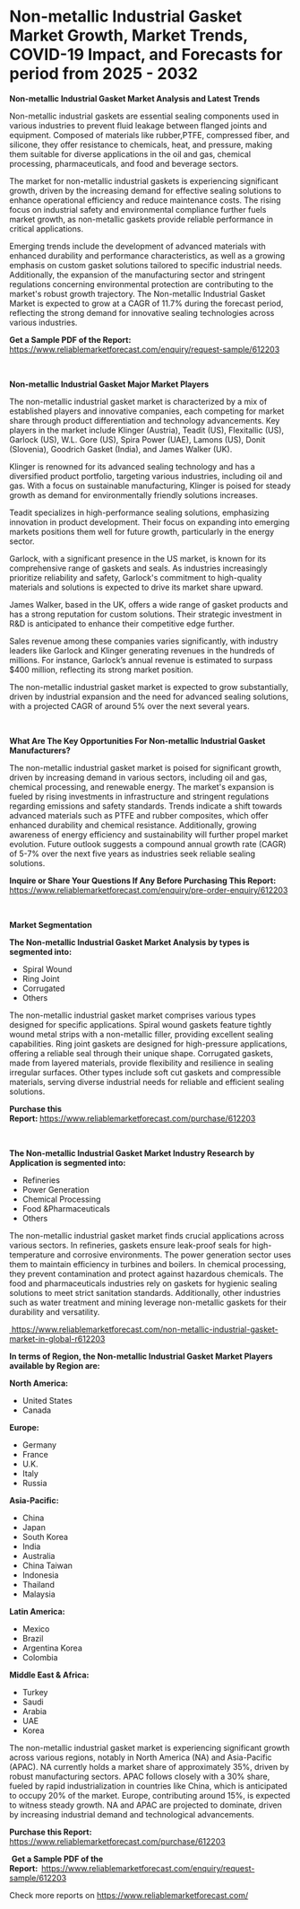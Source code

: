 <p><h1>Non-metallic Industrial Gasket Market Growth, Market Trends, COVID-19 Impact, and Forecasts for period from 2025 - 2032</h1></p><p><strong>Non-metallic Industrial Gasket Market Analysis and Latest Trends</strong></p>
<p><p>Non-metallic industrial gaskets are essential sealing components used in various industries to prevent fluid leakage between flanged joints and equipment. Composed of materials like rubber,PTFE, compressed fiber, and silicone, they offer resistance to chemicals, heat, and pressure, making them suitable for diverse applications in the oil and gas, chemical processing, pharmaceuticals, and food and beverage sectors.</p><p>The market for non-metallic industrial gaskets is experiencing significant growth, driven by the increasing demand for effective sealing solutions to enhance operational efficiency and reduce maintenance costs. The rising focus on industrial safety and environmental compliance further fuels market growth, as non-metallic gaskets provide reliable performance in critical applications.</p><p>Emerging trends include the development of advanced materials with enhanced durability and performance characteristics, as well as a growing emphasis on custom gasket solutions tailored to specific industrial needs. Additionally, the expansion of the manufacturing sector and stringent regulations concerning environmental protection are contributing to the market's robust growth trajectory. The Non-metallic Industrial Gasket Market is expected to grow at a CAGR of 11.7% during the forecast period, reflecting the strong demand for innovative sealing technologies across various industries.</p></p>
<p><strong>Get a Sample PDF of the Report:&nbsp;</strong> <a href="https://www.reliablemarketforecast.com/enquiry/request-sample/612203?utm_campaign=2875&utm_medium=2&utm_source=Github&utm_content=ia&utm_term=23032025&utm_id=non-metallic-industrial-gasket">https://www.reliablemarketforecast.com/enquiry/request-sample/612203</a></p>
<p>&nbsp;</p>
<p><strong>Non-metallic Industrial Gasket Major Market Players</strong></p>
<p><p>The non-metallic industrial gasket market is characterized by a mix of established players and innovative companies, each competing for market share through product differentiation and technology advancements. Key players in the market include Klinger (Austria), Teadit (US), Flexitallic (US), Garlock (US), W.L. Gore (US), Spira Power (UAE), Lamons (US), Donit (Slovenia), Goodrich Gasket (India), and James Walker (UK).</p><p>Klinger is renowned for its advanced sealing technology and has a diversified product portfolio, targeting various industries, including oil and gas. With a focus on sustainable manufacturing, Klinger is poised for steady growth as demand for environmentally friendly solutions increases.</p><p>Teadit specializes in high-performance sealing solutions, emphasizing innovation in product development. Their focus on expanding into emerging markets positions them well for future growth, particularly in the energy sector.</p><p>Garlock, with a significant presence in the US market, is known for its comprehensive range of gaskets and seals. As industries increasingly prioritize reliability and safety, Garlock's commitment to high-quality materials and solutions is expected to drive its market share upward.</p><p>James Walker, based in the UK, offers a wide range of gasket products and has a strong reputation for custom solutions. Their strategic investment in R&D is anticipated to enhance their competitive edge further.</p><p>Sales revenue among these companies varies significantly, with industry leaders like Garlock and Klinger generating revenues in the hundreds of millions. For instance, Garlock’s annual revenue is estimated to surpass $400 million, reflecting its strong market position.</p><p>The non-metallic industrial gasket market is expected to grow substantially, driven by industrial expansion and the need for advanced sealing solutions, with a projected CAGR of around 5% over the next several years.</p></p>
<p>&nbsp;</p>
<p><strong>What Are The Key Opportunities For Non-metallic Industrial Gasket Manufacturers?</strong></p>
<p><p>The non-metallic industrial gasket market is poised for significant growth, driven by increasing demand in various sectors, including oil and gas, chemical processing, and renewable energy. The market's expansion is fueled by rising investments in infrastructure and stringent regulations regarding emissions and safety standards. Trends indicate a shift towards advanced materials such as PTFE and rubber composites, which offer enhanced durability and chemical resistance. Additionally, growing awareness of energy efficiency and sustainability will further propel market evolution. Future outlook suggests a compound annual growth rate (CAGR) of 5-7% over the next five years as industries seek reliable sealing solutions.</p></p>
<p><strong>Inquire or Share Your Questions If Any Before Purchasing This Report:</strong> <a href="https://www.reliablemarketforecast.com/enquiry/pre-order-enquiry/612203?utm_campaign=2875&utm_medium=2&utm_source=Github&utm_content=ia&utm_term=23032025&utm_id=non-metallic-industrial-gasket">https://www.reliablemarketforecast.com/enquiry/pre-order-enquiry/612203</a></p>
<p>&nbsp;</p>
<p><strong>Market Segmentation</strong></p>
<p><strong>The Non-metallic Industrial Gasket Market Analysis by types is segmented into:</strong></p>
<p><ul><li>Spiral Wound</li><li>Ring Joint</li><li>Corrugated</li><li>Others</li></ul></p>
<p><p>The non-metallic industrial gasket market comprises various types designed for specific applications. Spiral wound gaskets feature tightly wound metal strips with a non-metallic filler, providing excellent sealing capabilities. Ring joint gaskets are designed for high-pressure applications, offering a reliable seal through their unique shape. Corrugated gaskets, made from layered materials, provide flexibility and resilience in sealing irregular surfaces. Other types include soft cut gaskets and compressible materials, serving diverse industrial needs for reliable and efficient sealing solutions.</p></p>
<p><strong>Purchase this Report:&nbsp;</strong><a href="https://www.reliablemarketforecast.com/purchase/612203?utm_campaign=2875&utm_medium=2&utm_source=Github&utm_content=ia&utm_term=23032025&utm_id=non-metallic-industrial-gasket">https://www.reliablemarketforecast.com/purchase/612203</a></p>
<p>&nbsp;</p>
<p><strong>The Non-metallic Industrial Gasket Market Industry Research by Application is segmented into:</strong></p>
<p><ul><li>Refineries</li><li>Power Generation</li><li>Chemical Processing</li><li>Food &Pharmaceuticals</li><li>Others</li></ul></p>
<p><p>The non-metallic industrial gasket market finds crucial applications across various sectors. In refineries, gaskets ensure leak-proof seals for high-temperature and corrosive environments. The power generation sector uses them to maintain efficiency in turbines and boilers. In chemical processing, they prevent contamination and protect against hazardous chemicals. The food and pharmaceuticals industries rely on gaskets for hygienic sealing solutions to meet strict sanitation standards. Additionally, other industries such as water treatment and mining leverage non-metallic gaskets for their durability and versatility.</p></p>
<p><a href="https://www.reliablemarketforecast.com/non-metallic-industrial-gasket-market-in-global-r612203?utm_campaign=2875&utm_medium=2&utm_source=Github&utm_content=ia&utm_term=23032025&utm_id=non-metallic-industrial-gasket">&nbsp;https://www.reliablemarketforecast.com/non-metallic-industrial-gasket-market-in-global-r612203</a></p>
<p><strong>In terms of Region, the Non-metallic Industrial Gasket Market Players available by Region are:</strong></p>
<p>
    <p> <strong> North America: </strong>
        <ul>
            <li>United States</li>
            <li>Canada</li>
        </ul>
        </p> 
    <p> <strong> Europe: </strong>
        <ul>
            <li>Germany</li>
            <li>France</li>
            <li>U.K.</li>
            <li>Italy</li>
            <li>Russia</li>
        </ul>
        </p> 
    <p> <strong> Asia-Pacific: </strong>
        <ul>
            <li>China</li>
            <li>Japan</li>
            <li>South Korea</li>
            <li>India</li>
            <li>Australia</li>
            <li>China Taiwan</li>
            <li>Indonesia</li>
            <li>Thailand</li>
            <li>Malaysia</li>
        </ul>
        </p> 
    <p> <strong> Latin America: </strong>
        <ul>
            <li>Mexico</li>
            <li>Brazil</li>
            <li>Argentina Korea</li>
            <li>Colombia</li>
        </ul>
        </p> 
    <p> <strong> Middle East & Africa: </strong>
        <ul>
            <li>Turkey</li>
            <li>Saudi</li>
            <li>Arabia</li>
            <li>UAE</li>
            <li>Korea</li>
        </ul>
    </p>
    </p>
<p><p>The non-metallic industrial gasket market is experiencing significant growth across various regions, notably in North America (NA) and Asia-Pacific (APAC). NA currently holds a market share of approximately 35%, driven by robust manufacturing sectors. APAC follows closely with a 30% share, fueled by rapid industrialization in countries like China, which is anticipated to occupy 20% of the market. Europe, contributing around 15%, is expected to witness steady growth. NA and APAC are projected to dominate, driven by increasing industrial demand and technological advancements.</p></p>
<p><strong>Purchase this Report: </strong><a href="https://www.reliablemarketforecast.com/purchase/612203?utm_campaign=2875&utm_medium=2&utm_source=Github&utm_content=ia&utm_term=23032025&utm_id=non-metallic-industrial-gasket">https://www.reliablemarketforecast.com/purchase/612203</a></p>
<p>&nbsp;<strong>Get a Sample PDF of the Report:&nbsp;&nbsp;</strong><a href="https://www.reliablemarketforecast.com/enquiry/request-sample/612203?utm_campaign=2875&utm_medium=2&utm_source=Github&utm_content=ia&utm_term=23032025&utm_id=non-metallic-industrial-gasket">https://www.reliablemarketforecast.com/enquiry/request-sample/612203</a></p>
<p><strong></strong></p>
<p>Check more reports on <a href="https://www.reliablemarketforecast.com/?utm_campaign=2875&utm_medium=2&utm_source=Github&utm_content=ia&utm_term=23032025&utm_id=non-metallic-industrial-gasket">https://www.reliablemarketforecast.com/</a></p>